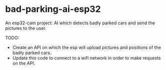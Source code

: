 # bad-parking-ai-esp32
An esp32-cam project: AI  which detects badly parked cars and send the pictures to the user.

TODO:
- Create an API on which the esp will upload pictures and positions of the badly parked cars.
- Update this code to connect to a wifi network in order to make requests on the API.
